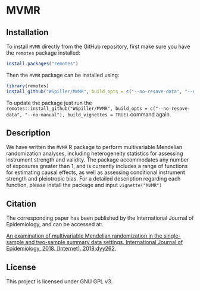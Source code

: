 # MVMR

## Installation

To install `MVMR` directly from the GitHub repository, first make sure you have the `remotes` package installed:

```r
install.packages("remotes")
```

Then the `MVMR` package can be installed using:
```r
library(remotes)
install_github("WSpiller/MVMR", build_opts = c("--no-resave-data", "--no-manual"), build_vignettes = TRUE)
```
To update the package just run the `remotes::install_github("WSpiller/MVMR", build_opts = c("--no-resave-data", "--no-manual"), build_vignettes = TRUE)` command again.

## Description

We have written the `MVMR` R package to perform multivariable Mendelian randomization analyses, including heterogeneity
statistics for assessing instrument strength and validity. The package accommodates any number of exposures greater than 1,
and is currently includes a range of functions for estimating causal effects, as well as assessing conditional instrument strength and pleiotropic bias. For a detailed description regarding each function, please install the package and input `vignette("MVMR")`

## Citation

The corresponding paper has been published by the International Journal of Epidemiology, and can be accessed at:

[An examination of multivariable Mendelian randomization in the single-sample and two-sample summary data settings. International Journal of Epidemiology, 2018. [Internet]. 2018;dyy262.](https://dx.doi.org/10.1093/ije/dyy262)

## License

This project is licensed under GNU GPL v3.
